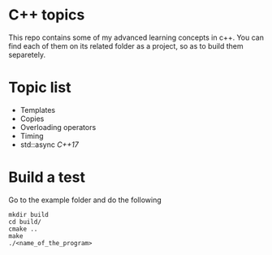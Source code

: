# C++ topics 
This repo contains some of my advanced learning concepts in c++. You can find each of them on its related folder as a project, so as to build them separetely. 

# Topic list
* Templates
* Copies
* Overloading operators
* Timing
* std::async *C++17*

# Build a test
Go to the example folder and do the following
```
mkdir build
cd build/
cmake ..
make
./<name_of_the_program>
```
